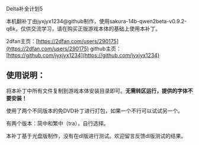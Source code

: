 Delta补全计划5

本机翻补丁由jyxjyx1234@github制作，使用sakura-14b-qwen2beta-v0.9.2-q6k，仅供交流学习，请在购买正版游戏本体的基础上使用本补丁。

2dfan主页：[https://2dfan.com/users/290175](https://2dfan.com/users/290175)
github主页：[https://github.com/jyxjyx1234](https://github.com/jyxjyx1234)

## 使用说明：

将本补丁中所有文件复制到游戏本体安装目录即可。**无需转区运行，提供的字体不要安装！**

使用了两个不同版本的免DVD补丁进行打包，如果一个不行可以试试另一个。

有两个版本：简中和繁中（tra），自行选择。

本补丁基于光盘版制作，没有在dl版进行测试。欢迎留言反馈dl版测试的结果。
